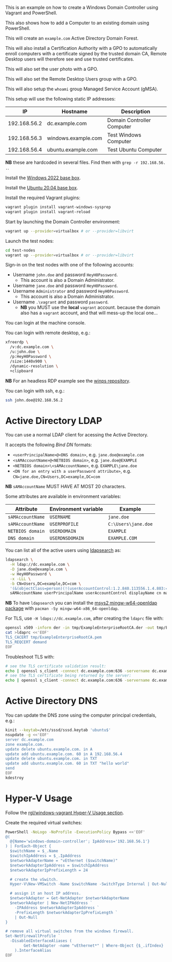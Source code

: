 This is an example on how to create a Windows Domain Controller using Vagrant and PowerShell.

This also shows how to add a Computer to an existing domain using PowerShell.

This will create an `example.com` Active Directory Domain Forest.

This will also install a Certification Authority with a GPO to automatically enroll
computers with a certificate signed by the trusted domain CA, Remote Desktop users
will therefore see and use trusted certificates.

This will also set the user photo with a GPO.

This will also set the Remote Desktop Users group with a GPO.

This will also setup the `whoami` group Managed Service Account (gMSA).

This setup will use the following static IP addresses:

| IP           | Hostname            | Description                |
|--------------|---------------------|----------------------------|
| 192.168.56.2 | dc.example.com      | Domain Controller Computer |
| 192.168.56.3 | windows.example.com | Test Windows Computer      |
| 192.168.56.4 | ubuntu.example.com  | Test Ubuntu Computer       |

**NB** these are hardcoded in several files. Find then with `grep -r 192.168.56. .`.

Install the [Windows 2022 base box](https://github.com/rgl/windows-vagrant).

Install the [Ubuntu 20.04 base box](https://github.com/rgl/ubuntu-vagrant).

Install the required Vagrant plugins:

```bash
vagrant plugin install vagrant-windows-sysprep
vagrant plugin install vagrant-reload
```

Start by launching the Domain Controller environment:

```bash
vagrant up --provider=virtualbox # or --provider=libvirt
```

Launch the test nodes:

```bash
cd test-nodes
vagrant up --provider=virtualbox # or --provider=libvirt
```

Sign-in on the test nodes with one of the following accounts:

* Username `john.doe` and password `HeyH0Password`.
  * This account is also a Domain Administrator.
* Username `jane.doe` and password `HeyH0Password`.
* Username `Administrator` and password `HeyH0Password`.
  * This account is also a Domain Administrator.
* Username `.\vagrant` and password `password`.
  * **NB** you MUST use the **local** `vagrant` account. because the domain also has a `vagrant` account, and that will mess-up the local one...

You can login at the machine console.

You can login with remote desktop, e.g.:

```bash
xfreerdp \
  /v:dc.example.com \
  /u:john.doe \
  /p:HeyH0Password \
  /size:1440x900 \
  /dynamic-resolution \
  +clipboard
```

**NB** For an headless RDP example see the [winps repository](https://github.com/rgl/winps).

You can login with ssh, e.g.:

```bash
ssh john.doe@192.168.56.2
```

# Active Directory LDAP

You can use a normal LDAP client for acessing the Active Directory.

It accepts the following _Bind DN_ formats:

* `<userPrincipalName>@<DNS domain>`, e.g. `jane.doe@example.com`
* `<sAMAccountName>@<NETBIOS domain>`, e.g. `jane.doe@EXAMPLE`
* `<NETBIOS domain>\<sAMAccountName>`, e.g. `EXAMPLE\jane.doe`
* `<DN for an entry with a userPassword attribute>`, e.g. `CN=jane.doe,CN=Users,DC=example,DC=com`

**NB** `sAMAccountName` MUST HAVE AT MOST 20 characters.

Some attributes are available in environment variables:

| Attribute        | Environment variable | Example             |
|------------------|----------------------|---------------------|
| `sAMAccountName` | `USERNAME`           | `jane.doe`          |
| `sAMAccountName` | `USERPROFILE`        | `C:\Users\jane.doe` |
| `NETBIOS domain` | `USERDOMAIN`         | `EXAMPLE`           |
| `DNS domain`     | `USERDNSDOMAIN`      | `EXAMPLE.COM`       |

You can list all of the active users using [ldapsearch](http://www.openldap.org/software/man.cgi?query=ldapsearch) as:

```bash
ldapsearch \
  -H ldap://dc.example.com \
  -D jane.doe@example.com \
  -w HeyH0Password \
  -x -LLL \
  -b CN=Users,DC=example,DC=com \
  '(&(objectClass=person)(!(userAccountControl:1.2.840.113556.1.4.803:=2)))' \
  sAMAccountName userPrincipalName userAccountControl displayName cn mail
```

**NB** To have `ldapsearch` you can install the [msys2 mingw-w64-openldap package](https://github.com/msys2/MINGW-packages/tree/master/mingw-w64-openldap) with `pacman -Sy mingw-w64-x86_64-openldap`.

For TLS, use `-H ldaps://dc.example.com`, after creating the `ldaprc` file with:

```bash
openssl x509 -inform der -in tmp/ExampleEnterpriseRootCA.der -out tmp/ExampleEnterpriseRootCA.pem
cat >ldaprc <<'EOF'
TLS_CACERT tmp/ExampleEnterpriseRootCA.pem
TLS_REQCERT demand
EOF
```

Troubleshoot TLS with:

```bash
# see the TLS certificate validation result:
echo | openssl s_client -connect dc.example.com:636 -servername dc.example.com -CAfile tmp/ExampleEnterpriseRootCA.pem
# see the TLS certificate being returned by the server:
echo | openssl s_client -connect dc.example.com:636 -servername dc.example.com | openssl x509 -noout -text -in -
```

# Active Directory DNS

You can update the DNS zone using the computer principal credentials, e.g.:

```bash
kinit --keytab=/etc/sssd/sssd.keytab 'ubuntu$'
nsupdate -g <<'EOF'
server dc.example.com
zone example.com.
update delete ubuntu.example.com. in A
update add ubuntu.example.com. 60 in A 192.168.56.4
update delete ubuntu.example.com. in TXT
update add ubuntu.example.com. 60 in TXT "hello world"
send
EOF
kdestroy
```

# Hyper-V Usage

Follow the [rgl/windows-vagrant Hyper-V Usage section](https://github.com/rgl/windows-vagrant#hyper-v-usage).

Create the required virtual switches:

```bash
PowerShell -NoLogo -NoProfile -ExecutionPolicy Bypass <<'EOF'
@(
  @{Name='windows-domain-controller'; IpAddress='192.168.56.1'}
) | ForEach-Object {
  $switchName = $_.Name
  $switchIpAddress = $_.IpAddress
  $networkAdapterName = "vEthernet ($switchName)"
  $networkAdapterIpAddress = $switchIpAddress
  $networkAdapterIpPrefixLength = 24

  # create the vSwitch.
  Hyper-V\New-VMSwitch -Name $switchName -SwitchType Internal | Out-Null

  # assign it an host IP address.
  $networkAdapter = Get-NetAdapter $networkAdapterName
  $networkAdapter | New-NetIPAddress `
    -IPAddress $networkAdapterIpAddress `
    -PrefixLength $networkAdapterIpPrefixLength `
    | Out-Null
}

# remove all virtual switches from the windows firewall.
Set-NetFirewallProfile `
  -DisabledInterfaceAliases (
        Get-NetAdapter -name "vEthernet*" | Where-Object {$_.ifIndex}
    ).InterfaceAlias
EOF
```
